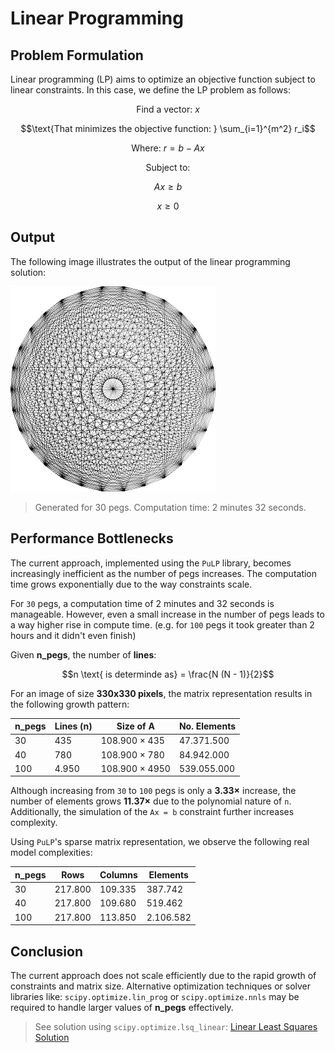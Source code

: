 # Linear Programming

## Problem Formulation

Linear programming (LP) aims to optimize an objective function subject to linear constraints. In this case, we define the LP problem as follows:

```math
\text{Find a vector: } x
```
```math
\text{That minimizes the objective function: } \sum_{i=1}^{m^2} r_i
```
```math
\text{Where: } r = b - Ax
```
```math
\text{Subject to: }
```
```math
Ax \ge b
```
```math
x \ge 0
```

## Output

The following image illustrates the output of the linear programming solution:

![Linear Programming Output](../assets/linear_programming.png)

> Generated for 30 pegs. Computation time: 2 minutes 32 seconds.

## Performance Bottlenecks

The current approach, implemented using the `PuLP` library, becomes increasingly inefficient as the number of pegs increases. The computation time grows exponentially due to the way constraints scale.

For `30` pegs, a computation time of 2 minutes and 32 seconds is manageable. However, even a small increase in the number of pegs leads to a way higher rise in compute time. (e.g. for `100` pegs it took greater than 2 hours and it didn't even finish)

Given **n_pegs**, the number of **lines**:
```math
n \text{ is determinde as} = \frac{N (N - 1)}{2}
```

For an image of size **330x330 pixels**, the matrix representation results in the following growth pattern:

| n_pegs | Lines (n) | Size of A      | No. Elements |
|--------|-----------|----------------|--------------|
| 30     | 435       | 108.900 × 435  | 47.371.500   |
| 40     | 780       | 108.900 × 780  | 84.942.000   |
| 100    | 4.950     | 108.900 × 4950 | 539.055.000  |

Although increasing from `30` to `100` pegs is only a **3.33×** increase, the number of elements grows **11.37×** due to the polynomial nature of `n`. Additionally, the simulation of the `Ax = b` constraint further increases complexity.

Using `PuLP`'s sparse matrix representation, we observe the following real model complexities:

| n_pegs | Rows    | Columns | Elements  |
|--------|---------|---------|-----------|
| 30     | 217.800 | 109.335 | 387.742   |
| 40     | 217.800 | 109.680 | 519.462   |
| 100    | 217.800 | 113.850 | 2.106.582 |

## **Conclusion**

The current approach does not scale efficiently due to the rapid growth of constraints and matrix size. Alternative optimization techniques or solver libraries like: `scipy.optimize.lin_prog` or `scipy.optimize.nnls` may be required to handle larger values of **n_pegs** effectively.

> See solution using `scipy.optimize.lsq_linear`: [Linear Least Squares Solution](./07_linear_least_squares.md)